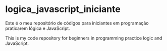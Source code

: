 # logica_javascript_iniciante
Este é o meu repositório de códigos para iniciantes em programação praticarem lógica e JavaScript.

This is my code repository for beginners in programming practice logic and JavaScript.
